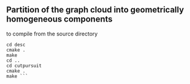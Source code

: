 ## Partition of the graph cloud into geometrically homogeneous components

to compile from the source directory
```
cd desc
cmake .
make
cd ..
cd cutpursuit
cmake .
make ```
